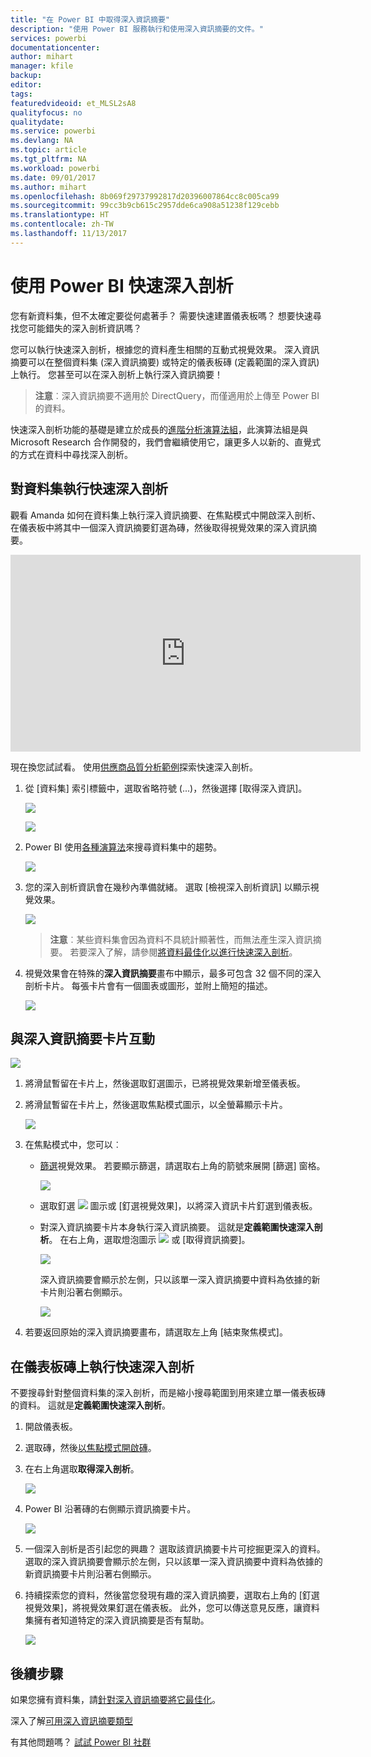 ```yaml
---
title: "在 Power BI 中取得深入資訊摘要"
description: "使用 Power BI 服務執行和使用深入資訊摘要的文件。"
services: powerbi
documentationcenter: 
author: mihart
manager: kfile
backup: 
editor: 
tags: 
featuredvideoid: et_MLSL2sA8
qualityfocus: no
qualitydate: 
ms.service: powerbi
ms.devlang: NA
ms.topic: article
ms.tgt_pltfrm: NA
ms.workload: powerbi
ms.date: 09/01/2017
ms.author: mihart
ms.openlocfilehash: 8b069f29737992817d20396007864cc8c005ca99
ms.sourcegitcommit: 99cc3b9cb615c2957dde6ca908a51238f129cebb
ms.translationtype: HT
ms.contentlocale: zh-TW
ms.lasthandoff: 11/13/2017
---
```

# <a name="quick-insights-with-power-bi"></a>使用 Power BI 快速深入剖析
您有新資料集，但不太確定要從何處著手？  需要快速建置儀表板嗎？  想要快速尋找您可能錯失的深入剖析資訊嗎？

您可以執行快速深入剖析，根據您的資料產生相關的互動式視覺效果。 深入資訊摘要可以在整個資料集 (深入資訊摘要) 或特定的儀表板磚 (定義範圍的深入資訊) 上執行。 您甚至可以在深入剖析上執行深入資訊摘要！

> **注意**︰深入資訊摘要不適用於 DirectQuery，而僅適用於上傳至 Power BI 的資料。
> 
> 

快速深入剖析功能的基礎是建立於成長的[進階分析演算法組](service-insight-types.md)，此演算法組是與 Microsoft Research 合作開發的，我們會繼續使用它，讓更多人以新的、直覺式的方式在資料中尋找深入剖析。

## <a name="run-quick-insights-on-a-dataset"></a>對資料集執行快速深入剖析
觀看 Amanda 如何在資料集上執行深入資訊摘要、在焦點模式中開啟深入剖析、在儀表板中將其中一個深入資訊摘要釘選為磚，然後取得視覺效果的深入資訊摘要。

<iframe width="560" height="315" src="https://www.youtube.com/embed/et_MLSL2sA8" frameborder="0" allowfullscreen></iframe>


現在換您試試看。 使用[供應商品質分析範例](sample-supplier-quality.md)探索快速深入剖析。

1. 從 [資料集] 索引標籤中，選取省略符號 (...)，然後選擇 [取得深入資訊]。
   
    ![](media/service-insights/power-bi-ellipses.png)
   
    ![](media/service-insights/power-bi-tab.png)
2. Power BI 使用[各種演算法](service-insight-types.md)來搜尋資料集中的趨勢。
   
    ![](media/service-insights/pbi_autoinsightssearching.png)
3. 您的深入剖析資訊會在幾秒內準備就緒。  選取 [檢視深入剖析資訊]  以顯示視覺效果。
   
    ![](media/service-insights/pbi_autoinsightsuccess.png)
   
   > **注意**︰某些資料集會因為資料不具統計顯著性，而無法產生深入資訊摘要。  若要深入了解，請參閱[將資料最佳化以進行快速深入剖析](service-insights-optimize.md)。
   > 
   > 
4. 視覺效果會在特殊的**深入資訊摘要**畫布中顯示，最多可包含 32 個不同的深入剖析卡片。 每張卡片會有一個圖表或圖形，並附上簡短的描述。
   
    ![](media/service-insights/power-bi-insights.png)

## <a name="interact-with-the-quick-insight-cards"></a>與深入資訊摘要卡片互動
  ![](media/service-insights/pbi_hover.png)

1. 將滑鼠暫留在卡片上，然後選取釘選圖示，已將視覺效果新增至儀表板。
2. 將滑鼠暫留在卡片上，然後選取焦點模式圖示，以全螢幕顯示卡片。
   
    ![](media/service-insights/power-bi-insight-focus.png)
3. 在焦點模式中，您可以︰
   
   * [篩選](service-interact-with-a-report-in-reading-view.md)視覺效果。  若要顯示篩選，請選取右上角的箭號來展開 [篩選] 窗格。
     
        ![](media/service-insights/power-bi-insights-filter-new.png)
   * 選取釘選 ![](media/service-insights/power-bi-pin-icon.png) 圖示或 [釘選視覺效果]，以將深入資訊卡片釘選到儀表板。
   * 對深入資訊摘要卡片本身執行深入資訊摘要。 這就是**定義範圍快速深入剖析**。 在右上角，選取燈泡圖示 ![](media/service-insights/power-bi-bulb-icon.png) 或 [取得資訊摘要]。
     
       ![](media/service-insights/pbi-autoinsights-tile.png)
     
     深入資訊摘要會顯示於左側，只以該單一深入資訊摘要中資料為依據的新卡片則沿著右側顯示。
     
       ![](media/service-insights/power-bi-insights-on-insights-new.png)
4. 若要返回原始的深入資訊摘要畫布，請選取左上角 [結束聚焦模式]。

## <a name="run-quick-insights-on-a-dashboard-tile"></a>在儀表板磚上執行快速深入剖析
不要搜尋針對整個資料集的深入剖析，而是縮小搜尋範圍到用來建立單一儀表板磚的資料。 這就是**定義範圍快速深入剖析**。

1. 開啟儀表板。
2. 選取磚，然後[以焦點模式開啟磚](service-focus-mode.md)。
3. 在右上角選取**取得深入剖析**。
   
    ![](media/service-insights/pbi-autoinsights-tile.png)
4. Power BI 沿著磚的右側顯示資訊摘要卡片。
   
    ![](media/service-insights/pbi-insights-tile.png)
5. 一個深入剖析是否引起您的興趣？ 選取該資訊摘要卡片可挖掘更深入的資料。 選取的深入資訊摘要會顯示於左側，只以該單一深入資訊摘要中資料為依據的新資訊摘要卡片則沿著右側顯示。
6. 持續探索您的資料，然後當您發現有趣的深入資訊摘要，選取右上角的 [釘選視覺效果]，將視覺效果釘選在儀表板。 此外，您可以傳送意見反應，讓資料集擁有者知道特定的深入資訊摘要是否有幫助。
   
    ![](media/service-insights/useful.png)

## <a name="next-steps"></a>後續步驟
如果您擁有資料集，請[針對深入資訊摘要將它最佳化](service-insights-optimize.md)。

深入了解[可用深入資訊摘要類型](service-insight-types.md)

有其他問題嗎？ [試試 Power BI 社群](http://community.powerbi.com/)

